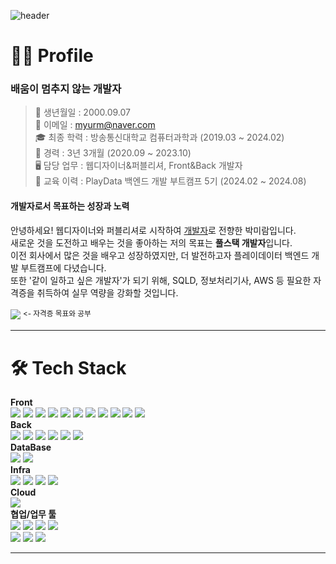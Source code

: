 ![header](https://capsule-render.vercel.app/api?type=waving&color=gradient&fontColor=black&height=160&section=header&text=Welcome%20👋&fontSize=70&fontAlignX=50&fontAlignY=40)
# 👩‍💻 Profile
### 배움이 멈추지 않는 개발자
> 🎂 생년월일 : 2000.09.07<br/>
> 📧 이메일 : myurm@naver.com<br/>
> 🎓 최종 학력 : 방송통신대학교 컴퓨터과학과 (2019.03 ~ 2024.02)<br/>
> 💼 경력 : 3년 3개월 (2020.09 ~ 2023.10)<br/>
> 🖥️ 담당 업무 : 웹디자이너&퍼블리셔, Front&Back 개발자<br/>
> 📖 교육 이력 : PlayData 백엔드 개발 부트캠프 5기 (2024.02 ~ 2024.08)

#### 개발자로서 목표하는 성장과 노력
안녕하세요! 웹디자이너와 퍼블리셔로 시작하여 <ins>개발자</ins>로 전향한 박미람입니다.<br/>
새로운 것을 도전하고 배우는 것을 좋아하는 저의 목표는 <b>풀스택 개발자</b>입니다.<br/>
이전 회사에서 많은 것을 배우고 성장하였지만, 더 발전하고자 플레이데이터 백엔드 개발 부트캠프에 다녔습니다.<br/>
또한 '같이 일하고 싶은 개발자'가 되기 위해, SQLD, 정보처리기사, AWS 등 필요한 자격증을 취득하여 실무 역량을 강화할 것입니다.<br/>

[<img src="https://img.shields.io/badge/Notion-000000?style=for-the-badge&logo=notion&logoColor=white">](https://positive-pan-53e.notion.site/121e345a00478043b406eea40ffaa2ff?pvs=4)
<sup> <- 자격증 목표와 공부</sup>

<hr/>

<div align=left><h1>🛠️ Tech Stack</h1></div>
<div align=left>
  <b>Front</b><br/>
  <img src="https://img.shields.io/badge/html5-E34F26?style=for-the-badge&logo=html5&logoColor=white">
  <img src="https://img.shields.io/badge/css3-1572B6?style=for-the-badge&logo=css3&logoColor=white">
  <img src="https://img.shields.io/badge/sass-CC6699?style=for-the-badge&logo=sass&logoColor=white">
  <img src="https://img.shields.io/badge/tailwindcss-06B6D4?style=for-the-badge&logo=tailwindcss&logoColor=white">
  <img src="https://img.shields.io/badge/javascript-F7DF1E?style=for-the-badge&logo=javascript&logoColor=white">
  <img src="https://img.shields.io/badge/typescript-3178C6?style=for-the-badge&logo=typescript&logoColor=white">
  <img src="https://img.shields.io/badge/react-61DAFB?style=for-the-badge&logo=react&logoColor=white">
  <img src="https://img.shields.io/badge/redux-764ABC?style=for-the-badge&logo=redux&logoColor=white">
  <img src="https://img.shields.io/badge/next.js-000000?style=for-the-badge&logo=nextdotjs&logoColor=white">
  <img src="https://img.shields.io/badge/react native-20232a?style=for-the-badge&logo=react&logoColor=087ea4">
  <img src="https://img.shields.io/badge/expo-000020?style=for-the-badge&logo=expo&logoColor=white">
</div>
<div align=left>
  <b>Back</b><br/>
  <img src="https://img.shields.io/badge/spring-6DB33F?style=for-the-badge&logo=spring&logoColor=white">
  <img src="https://img.shields.io/badge/spring boot-6DB33F?style=for-the-badge&logo=springboot&logoColor=white">
  <img src="https://img.shields.io/badge/jpa-6DB33F?style=for-the-badge&logo=jpa&logoColor=white">
  <img src="https://img.shields.io/badge/gradle-02303A?style=for-the-badge&logo=gradle&logoColor=white">
  <img src="https://img.shields.io/badge/mybatis-cc0000?style=for-the-badge&logo=mybatis&logoColor=white">
  <img src="https://img.shields.io/badge/msa-666666?style=for-the-badge&logo=msa&logoColor=white">
</div>
<div align=left>
  <b>DataBase</b><br/>
  <img src="https://img.shields.io/badge/MySQL-005C84?style=for-the-badge&logo=mysql&logoColor=white">
  <img src="https://img.shields.io/badge/MariaDB-003545?style=for-the-badge&logo=mariadb&logoColor=white">
</div>
<div align=left>
  <b>Infra</b><br/>
  <img src="https://img.shields.io/badge/docker-2496ED.svg?style=for-the-badge&logo=docker&logoColor=white">
  <img src="https://img.shields.io/badge/Jenkins-D24939?style=for-the-badge&logo=Jenkins&logoColor=white">
  <img src="https://img.shields.io/badge/kubernetes-326CE5.svg?style=for-the-badge&logo=kubernetes&logoColor=white">
  <img src="https://img.shields.io/badge/helm-0F1689.svg?style=for-the-badge&logo=helm&logoColor=white">
</div>
<div align=left>
  <b>Cloud</b><br/>
  <img src="https://img.shields.io/badge/gcp-4285F4?style=for-the-badge&logo=google-cloud&logoColor=white">
</div>
<div align=left>
  <b>협업/업무 툴</b><br/>
  <img src="https://img.shields.io/badge/GIT-E44C30?style=for-the-badge&logo=git&logoColor=white">
  <img src="https://img.shields.io/badge/GitHub-100000?style=for-the-badge&logo=github&logoColor=white">
  <img src="https://img.shields.io/badge/Sourcetree-0052CC?style=for-the-badge&logo=Sourcetree&logoColor=white">
  <img src="https://img.shields.io/badge/Figma-F24E1E?style=for-the-badge&logo=figma&logoColor=white">
  <br/>
  <img src="https://img.shields.io/badge/Slack-4A154B?style=for-the-badge&logo=slack&logoColor=white">
  <img src="https://img.shields.io/badge/IntelliJ_IDEA-000000.svg?style=for-the-badge&logo=intellij-idea&logoColor=white">
  <img src="https://img.shields.io/badge/WebStorm-000000?style=for-the-badge&logo=WebStorm&logoColor=white">
</div>

<hr/>

